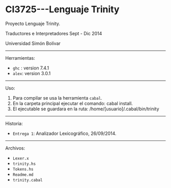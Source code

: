 CI3725---Lenguaje Trinity
==========================================================

Proyecto Lenguaje Trinity.

Traductores e Interpretadores Sept - Dic 2014

Universidad Simón Bolívar

---

Herramientas:

* `ghc` : version 7.4.1
* `alex`: version 3.0.1

---
Uso:

1. Para compilar se usa la herramienta `cabal`.
2. En la carpeta principal ejecutar el comando: cabal install.
3. El ejecutable se guardara en la ruta: /home/[usuario]/.cabal/bin/trinity

---

Historia:

* `Entrega 1`: Analizador Lexicográfico, 26/09/2014.

---

Archivos:

* `Lexer.x`
* `trinity.hs`
* `Tokens.hs`
* `Readme.md`
* `trinity.cabal`
	   
